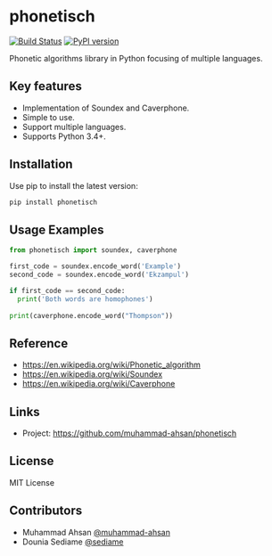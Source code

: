 # phonetisch 

[![Build Status](https://travis-ci.org/muhammad-ahsan/phonetisch.svg?branch=master)](https://travis-ci.org/muhammad-ahsan/phonetisch) [![PyPI version](https://badge.fury.io/py/phonetisch.svg)](https://badge.fury.io/py/phonetisch)


Phonetic algorithms library in Python focusing of multiple languages.

## Key features
* Implementation of Soundex and Caverphone.
* Simple to use.
* Support multiple languages.
* Supports Python 3.4+.

## Installation
Use pip to install the latest version:

```bash
pip install phonetisch
```

## Usage Examples
```python
from phonetisch import soundex, caverphone

first_code = soundex.encode_word('Example')
second_code = soundex.encode_word('Ekzampul')

if first_code == second_code:
  print('Both words are homophones')
  
print(caverphone.encode_word("Thompson"))
```

## Reference
* https://en.wikipedia.org/wiki/Phonetic_algorithm
* https://en.wikipedia.org/wiki/Soundex
* https://en.wikipedia.org/wiki/Caverphone


## Links
* Project: https://github.com/muhammad-ahsan/phonetisch

## License
MIT License

## Contributors
* Muhammad Ahsan [@muhammad-ahsan](https://github.com/muhammad-ahsan)
* Dounia Sediame [@sediame](https://github.com/sediame)
